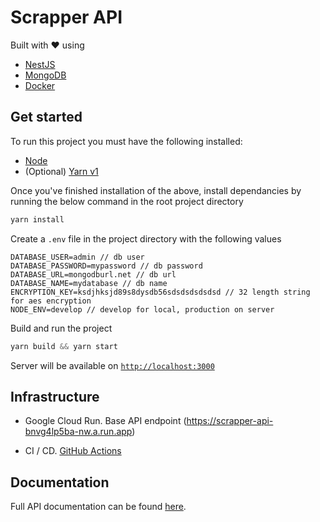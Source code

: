 # Scrapper API

Built with ❤️ using

- [NestJS](https://nestjs.com/)
- [MongoDB](https://www.mongodb.com/docs/)
- [Docker](https://www.docker.com/)

## Get started

To run this project you must have the following installed:

- [Node](https://nodejs.org/en/)
- (Optional) [Yarn v1](https://classic.yarnpkg.com/lang/en/)

Once you've finished installation of the above, install dependancies by running the below command in the root project directory

```s
yarn install
```

Create a `.env` file in the project directory with the following values

```
DATABASE_USER=admin // db user
DATABASE_PASSWORD=mypassword // db password
DATABASE_URL=mongodburl.net // db url
DATABASE_NAME=mydatabase // db name
ENCRYPTION_KEY=ksdjhksjd89s8dysdb56sdsdsdsdsdsd // 32 length string for aes encryption
NODE_ENV=develop // develop for local, production on server
```

Build and run the project

```s
yarn build && yarn start
```

Server will be available on [`http://localhost:3000`](http://localhost:3000)

## Infrastructure

- Google Cloud Run. Base API endpoint (https://scrapper-api-bnvg4lp5ba-nw.a.run.app)

- CI / CD. [GitHub Actions](https://github.com/jgkiano/scrapper-api/actions)

## Documentation

Full API documentation can be found [here](https://documenter.getpostman.com/view/10090803/VUjLM7EQ).
